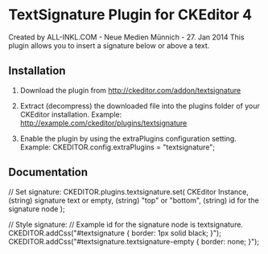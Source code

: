 TextSignature Plugin for CKEditor 4
===================================

Created by ALL-INKL.COM - Neue Medien Münnich - 27. Jan 2014
This plugin allows you to insert a signature below or above a text.


## Installation

 1. Download the plugin from http://ckeditor.com/addon/textsignature

 2. Extract (decompress) the downloaded file into the plugins folder of your
	CKEditor installation.
	Example: http://example.com/ckeditor/plugins/textsignature

 3. Enable the plugin by using the extraPlugins configuration setting.
	Example: CKEDITOR.config.extraPlugins = "textsignature";


## Documentation

 // Set signature:
	CKEDITOR.plugins.textsignature.set(
		CKEditor Instance,
		(string) signature text or empty,
		(string) "top" or "bottom",
		(string) id for the signature node
	);

 // Style signature:
 // Example id for the signature node is textsignature.
	CKEDITOR.addCss("#textsignature { border: 1px solid black; }");
	CKEDITOR.addCss("#textsignature.textsignature-empty { border: none; }");
